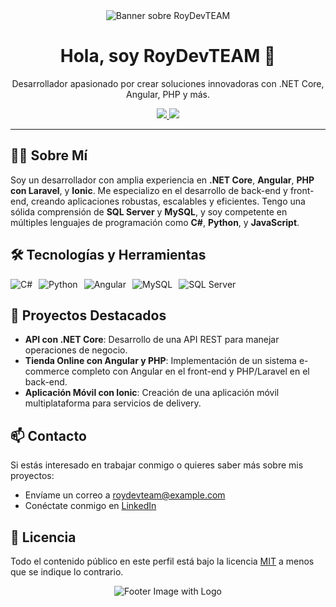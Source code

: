 <div align="center">
  <img src="https://via.placeholder.com/150" alt="Banner sobre RoyDevTEAM">
</div>

<h1 align="center">Hola, soy RoyDevTEAM 👋</h1>
<p align="center">Desarrollador apasionado por crear soluciones innovadoras con .NET Core, Angular, PHP y más.</p>

<p align="center">
  <!-- Agrega íconos de tus redes sociales o webs profesionales aquí -->
  <a href="https://linkedin.com/in/roydevteam">
    <img src="https://img.shields.io/badge/LinkedIn-RoyDevTEAM-blue?style=flat-square&logo=linkedin">
  </a>
  <a href="https://twitter.com/roydevteam">
    <img src="https://img.shields.io/badge/Twitter-RoyDevTEAM-blue?style=flat-square&logo=twitter">
  </a>
</p>

---

## 👨‍💻 Sobre Mí

Soy un desarrollador con amplia experiencia en **.NET Core**, **Angular**, **PHP con Laravel**, y **Ionic**. Me especializo en el desarrollo de back-end y front-end, creando aplicaciones robustas, escalables y eficientes. Tengo una sólida comprensión de **SQL Server** y **MySQL**, y soy competente en múltiples lenguajes de programación como **C#**, **Python**, y **JavaScript**.

## 🛠 Tecnologías y Herramientas

<div style="display: flex; gap: 10px;">
  <img src="https://img.icons8.com/color/48/000000/c-sharp-logo.png" alt="C#"/>
  <img src="https://img.icons8.com/color/48/000000/python.png" alt="Python"/>
  <img src="https://img.icons8.com/color/48/000000/angularjs.png" alt="Angular"/>
  <img src="https://img.icons8.com/fluency/48/000000/mysql-logo.png" alt="MySQL"/>
  <img src="https://img.icons8.com/color/48/000000/microsoft-sql-server.png" alt="SQL Server"/>
  <!-- Más íconos según tus tecnologías -->
</div>

## 🌱 Proyectos Destacados

- **API con .NET Core**: Desarrollo de una API REST para manejar operaciones de negocio.
- **Tienda Online con Angular y PHP**: Implementación de un sistema e-commerce completo con Angular en el front-end y PHP/Laravel en el back-end.
- **Aplicación Móvil con Ionic**: Creación de una aplicación móvil multiplataforma para servicios de delivery.

## 📫 Contacto

Si estás interesado en trabajar conmigo o quieres saber más sobre mis proyectos:
- Envíame un correo a [roydevteam@example.com](mailto:roydevteam@example.com)
- Conéctate conmigo en [LinkedIn](https://linkedin.com/in/roydevteam)

## 📄 Licencia

Todo el contenido público en este perfil está bajo la licencia [MIT](https://opensource.org/licenses/MIT) a menos que se indique lo contrario.

<div align="center">
  <img src="https://via.placeholder.com/150" alt="Footer Image with Logo">
</div>
